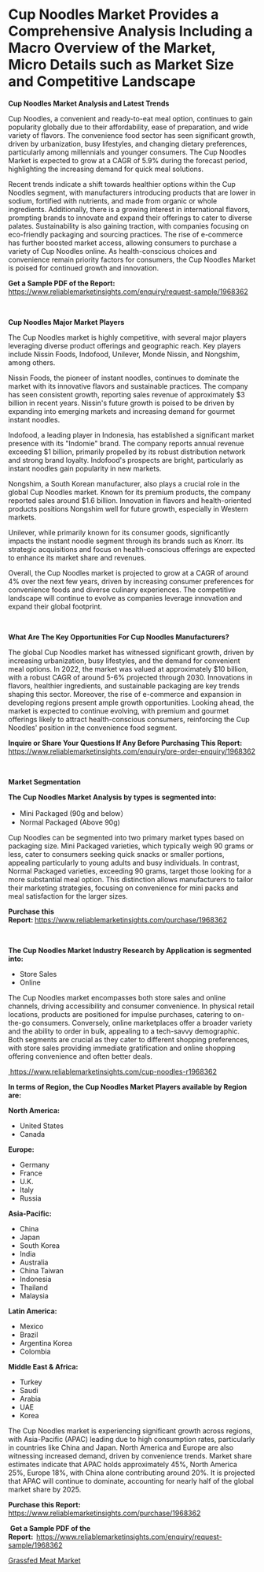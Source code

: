 <p><h1>Cup Noodles Market Provides a Comprehensive Analysis Including a Macro Overview of the Market, Micro Details such as Market Size and Competitive Landscape</h1></p><p><strong>Cup Noodles Market Analysis and Latest Trends</strong></p>
<p><p>Cup Noodles, a convenient and ready-to-eat meal option, continues to gain popularity globally due to their affordability, ease of preparation, and wide variety of flavors. The convenience food sector has seen significant growth, driven by urbanization, busy lifestyles, and changing dietary preferences, particularly among millennials and younger consumers. The Cup Noodles Market is expected to grow at a CAGR of 5.9% during the forecast period, highlighting the increasing demand for quick meal solutions.</p><p>Recent trends indicate a shift towards healthier options within the Cup Noodles segment, with manufacturers introducing products that are lower in sodium, fortified with nutrients, and made from organic or whole ingredients. Additionally, there is a growing interest in international flavors, prompting brands to innovate and expand their offerings to cater to diverse palates. Sustainability is also gaining traction, with companies focusing on eco-friendly packaging and sourcing practices. The rise of e-commerce has further boosted market access, allowing consumers to purchase a variety of Cup Noodles online. As health-conscious choices and convenience remain priority factors for consumers, the Cup Noodles Market is poised for continued growth and innovation.</p></p>
<p><strong>Get a Sample PDF of the Report:&nbsp;</strong> <a href="https://www.reliablemarketinsights.com/enquiry/request-sample/1968362?utm_campaign=2981&utm_medium=2&utm_source=Github&utm_content=ia&utm_term=07042025&utm_id=cup-noodles">https://www.reliablemarketinsights.com/enquiry/request-sample/1968362</a></p>
<p>&nbsp;</p>
<p><strong>Cup Noodles Major Market Players</strong></p>
<p><p>The Cup Noodles market is highly competitive, with several major players leveraging diverse product offerings and geographic reach. Key players include Nissin Foods, Indofood, Unilever, Monde Nissin, and Nongshim, among others.</p><p>Nissin Foods, the pioneer of instant noodles, continues to dominate the market with its innovative flavors and sustainable practices. The company has seen consistent growth, reporting sales revenue of approximately $3 billion in recent years. Nissin's future growth is poised to be driven by expanding into emerging markets and increasing demand for gourmet instant noodles.</p><p>Indofood, a leading player in Indonesia, has established a significant market presence with its "Indomie" brand. The company reports annual revenue exceeding $1 billion, primarily propelled by its robust distribution network and strong brand loyalty. Indofood's prospects are bright, particularly as instant noodles gain popularity in new markets.</p><p>Nongshim, a South Korean manufacturer, also plays a crucial role in the global Cup Noodles market. Known for its premium products, the company reported sales around $1.6 billion. Innovation in flavors and health-oriented products positions Nongshim well for future growth, especially in Western markets.</p><p>Unilever, while primarily known for its consumer goods, significantly impacts the instant noodle segment through its brands such as Knorr. Its strategic acquisitions and focus on health-conscious offerings are expected to enhance its market share and revenues.</p><p>Overall, the Cup Noodles market is projected to grow at a CAGR of around 4% over the next few years, driven by increasing consumer preferences for convenience foods and diverse culinary experiences. The competitive landscape will continue to evolve as companies leverage innovation and expand their global footprint.</p></p>
<p>&nbsp;</p>
<p><strong>What Are The Key Opportunities For Cup Noodles Manufacturers?</strong></p>
<p><p>The global Cup Noodles market has witnessed significant growth, driven by increasing urbanization, busy lifestyles, and the demand for convenient meal options. In 2022, the market was valued at approximately $10 billion, with a robust CAGR of around 5-6% projected through 2030. Innovations in flavors, healthier ingredients, and sustainable packaging are key trends shaping this sector. Moreover, the rise of e-commerce and expansion in developing regions present ample growth opportunities. Looking ahead, the market is expected to continue evolving, with premium and gourmet offerings likely to attract health-conscious consumers, reinforcing the Cup Noodles' position in the convenience food segment.</p></p>
<p><strong>Inquire or Share Your Questions If Any Before Purchasing This Report:</strong> <a href="https://www.reliablemarketinsights.com/enquiry/pre-order-enquiry/1968362?utm_campaign=2981&utm_medium=2&utm_source=Github&utm_content=ia&utm_term=07042025&utm_id=cup-noodles">https://www.reliablemarketinsights.com/enquiry/pre-order-enquiry/1968362</a></p>
<p>&nbsp;</p>
<p><strong>Market Segmentation</strong></p>
<p><strong>The Cup Noodles Market Analysis by types is segmented into:</strong></p>
<p><ul><li>Mini Packaged (90g and below）</li><li>Normal Packaged (Above 90g)</li></ul></p>
<p><p>Cup Noodles can be segmented into two primary market types based on packaging size. Mini Packaged varieties, which typically weigh 90 grams or less, cater to consumers seeking quick snacks or smaller portions, appealing particularly to young adults and busy individuals. In contrast, Normal Packaged varieties, exceeding 90 grams, target those looking for a more substantial meal option. This distinction allows manufacturers to tailor their marketing strategies, focusing on convenience for mini packs and meal satisfaction for the larger sizes.</p></p>
<p><strong>Purchase this Report:&nbsp;</strong><a href="https://www.reliablemarketinsights.com/purchase/1968362?utm_campaign=2981&utm_medium=2&utm_source=Github&utm_content=ia&utm_term=07042025&utm_id=cup-noodles">https://www.reliablemarketinsights.com/purchase/1968362</a></p>
<p>&nbsp;</p>
<p><strong>The Cup Noodles Market Industry Research by Application is segmented into:</strong></p>
<p><ul><li>Store Sales</li><li>Online</li></ul></p>
<p><p>The Cup Noodles market encompasses both store sales and online channels, driving accessibility and consumer convenience. In physical retail locations, products are positioned for impulse purchases, catering to on-the-go consumers. Conversely, online marketplaces offer a broader variety and the ability to order in bulk, appealing to a tech-savvy demographic. Both segments are crucial as they cater to different shopping preferences, with store sales providing immediate gratification and online shopping offering convenience and often better deals.</p></p>
<p><a href="https://www.reliablemarketinsights.com/cup-noodles-r1968362?utm_campaign=2981&utm_medium=2&utm_source=Github&utm_content=ia&utm_term=07042025&utm_id=cup-noodles">&nbsp;https://www.reliablemarketinsights.com/cup-noodles-r1968362</a></p>
<p><strong>In terms of Region, the Cup Noodles Market Players available by Region are:</strong></p>
<p>
    <p> <strong> North America: </strong>
        <ul>
            <li>United States</li>
            <li>Canada</li>
        </ul>
        </p> 
    <p> <strong> Europe: </strong>
        <ul>
            <li>Germany</li>
            <li>France</li>
            <li>U.K.</li>
            <li>Italy</li>
            <li>Russia</li>
        </ul>
        </p> 
    <p> <strong> Asia-Pacific: </strong>
        <ul>
            <li>China</li>
            <li>Japan</li>
            <li>South Korea</li>
            <li>India</li>
            <li>Australia</li>
            <li>China Taiwan</li>
            <li>Indonesia</li>
            <li>Thailand</li>
            <li>Malaysia</li>
        </ul>
        </p> 
    <p> <strong> Latin America: </strong>
        <ul>
            <li>Mexico</li>
            <li>Brazil</li>
            <li>Argentina Korea</li>
            <li>Colombia</li>
        </ul>
        </p> 
    <p> <strong> Middle East & Africa: </strong>
        <ul>
            <li>Turkey</li>
            <li>Saudi</li>
            <li>Arabia</li>
            <li>UAE</li>
            <li>Korea</li>
        </ul>
    </p>
    </p>
<p><p>The Cup Noodles market is experiencing significant growth across regions, with Asia-Pacific (APAC) leading due to high consumption rates, particularly in countries like China and Japan. North America and Europe are also witnessing increased demand, driven by convenience trends. Market share estimates indicate that APAC holds approximately 45%, North America 25%, Europe 18%, with China alone contributing around 20%. It is projected that APAC will continue to dominate, accounting for nearly half of the global market share by 2025.</p></p>
<p><strong>Purchase this Report: </strong><a href="https://www.reliablemarketinsights.com/purchase/1968362?utm_campaign=2981&utm_medium=2&utm_source=Github&utm_content=ia&utm_term=07042025&utm_id=cup-noodles">https://www.reliablemarketinsights.com/purchase/1968362</a></p>
<p>&nbsp;<strong>Get a Sample PDF of the Report:&nbsp;&nbsp;</strong><a href="https://www.reliablemarketinsights.com/enquiry/request-sample/1968362?utm_campaign=2981&utm_medium=2&utm_source=Github&utm_content=ia&utm_term=07042025&utm_id=cup-noodles">https://www.reliablemarketinsights.com/enquiry/request-sample/1968362</a></p>
<p><strong></strong></p>
<p><p><a href="https://github.com/nibbsmantji/Market-Research-Report-List-1/blob/main/grassfed-meat-market.md?utm_campaign=2981&utm_medium=2&utm_source=Github&utm_content=ia&utm_term=07042025&utm_id=cup-noodles">Grassfed Meat Market</a></p></p>
